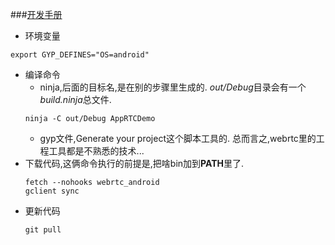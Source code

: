 
###[开发手册](https://webrtc.org/native-code/development/)
* 环境变量
```shell
export GYP_DEFINES="OS=android"
```
* 编译命令
  * ninja,后面的目标名,是在别的步骤里生成的. *out/Debug*目录会有一个*build.ninja*总文件.  
  ```
  ninja -C out/Debug AppRTCDemo
  ``` 
  * gyp文件,Generate your project这个脚本工具的.
  总而言之,webrtc里的工程工具都是不熟悉的技术...
* 下载代码,这俩命令执行的前提是,把啥bin加到**PATH**里了.
  ```shell
  fetch --nohooks webrtc_android
  gclient sync
  ```
* 更新代码
  ```
  git pull
  ```
